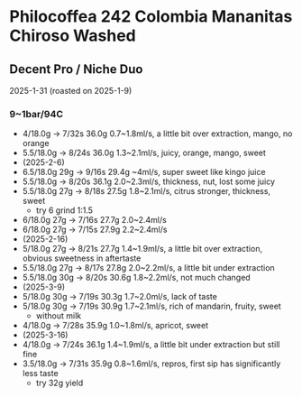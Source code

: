 # Philocoffea 242 Colombia Mananitas Chiroso Washed

## Decent Pro / Niche Duo

2025-1-31 (roasted on 2025-1-9)

### 9~1bar/94C

- 4/18.0g -> 7/32s 36.0g 0.7\~1.8ml/s, a little bit over extraction, mango, no orange
- 5.5/18.0g -> 8/24s 36.0g 1.3\~2.1ml/s, juicy, orange, mango, sweet
- (2025-2-6)
- 6.5/18.0g 29g -> 9/16s 29.4g \~4ml/s, super sweet like kingo juice
- 5.5/18.0g -> 8/20s 36.1g 2.0\~2.3ml/s, thickness, nut, lost some juicy
- 5.5/18.0g 27g -> 8/18s 27.5g 1.8\~2.1ml/s, citrus stronger, thickness, sweet
  - try 6 grind 1:1.5
- 6/18.0g 27g -> 7/16s 27.7g 2.0\~2.4ml/s
- 6/18.0g 27g -> 7/15s 27.9g 2.2\~2.4ml/s
- (2025-2-16)
- 5/18.0g 27g -> 8/21s 27.7g 1.4\~1.9ml/s, a little bit over extraction, obvious sweetness in aftertaste
- 5.5/18.0g 27g -> 8/17s 27.8g 2.0\~2.2ml/s, a little bit under extraction
- 5.5/18.0g 30g -> 8/20s 30.6g 1.8\~2.2ml/s, not much changed
- (2025-3-9)
- 5/18.0g 30g -> 7/19s 30.3g 1.7\~2.0ml/s, lack of taste
- 5/18.0g 30g -> 7/19s 30.9g 1.7\~2.1ml/s, rich of mandarin, fruity, sweet
  - without milk
- 4/18.0g -> 7/28s 35.9g 1.0\~1.8ml/s, apricot, sweet
- (2025-3-16)
- 4/18.0g -> 7/24s 36.1g 1.4\~1.9ml/s, a little bit under extraction but still fine
- 3.5/18.0g -> 7/31s 35.9g 0.8\~1.6ml/s, repros, first sip has significantly less taste
  - try 32g yield
